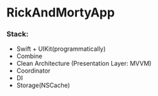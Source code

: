 # RickAndMortyApp

### Stack:
* Swift + UIKit(programmatically)
* Combine
* Clean Architecture (Presentation Layer: MVVM)
* Coordinator
* DI
* Storage(NSCache)
